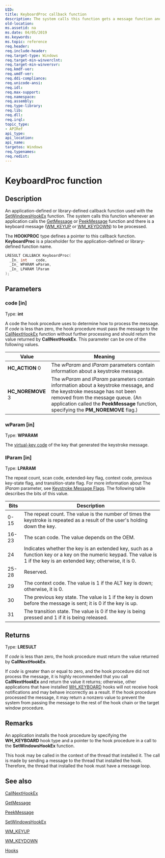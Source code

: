 ```yaml
---
UID: 
title: KeyboardProc callback function
description: The system calls this function gets a message function and there is a keyboard message to process.
old-location: 
ms.assetid: na
ms.date: 04/05/2019
ms.keywords: 
ms.topic: reference
req.header: 
req.include-header: 
req.target-type: Windows
req.target-min-winverclnt: 
req.target-min-winversvr: 
req.kmdf-ver: 
req.umdf-ver: 
req.ddi-compliance: 
req.unicode-ansi: 
req.idl: 
req.max-support: 
req.namespace: 
req.assembly: 
req.type-library: 
req.lib: 
req.dll: 
req.irql: 
topic_type:
- APIRef
api_type: 
api_location: 
api_name: 
targetos: Windows
req.typenames: 
req.redist: 
---
```


# KeyboardProc function

## Description

An application-defined or library-defined callback function used with the [SetWindowsHookEx](/windows/desktop/api/winuser/nf-winuser-setwindowshookexw) function.
The system calls this function whenever an application calls the [GetMessage](/windows/desktop/api/winuser/nf-winuser-getmessage) or [PeekMessage](/windows/desktop/api/winuser/nf-winuser-peekmessagew) function and there is a keyboard message ([WM_KEYUP](/windows/desktop/inputdev/wm-keyup) or [WM_KEYDOWN](/windows/desktop/inputdev/wm-keydown)) to be processed.

The **HOOKPROC** type defines a pointer to this callback function.
**KeyboardProc** is a placeholder for the application-defined or library-defined function name.

```cpp
LRESULT CALLBACK KeyboardProc(
  _In_ int    code,
  _In_ WPARAM wParam,
  _In_ LPARAM lParam
);
```

## Parameters

### code [in]

Type: **int**

A code the hook procedure uses to determine how to process the message.
If *code* is less than zero, the hook procedure must pass the message to the [CallNextHookEx](/windows/desktop/api/winuser/nf-winuser-callnexthookex) function without further processing and should return the value returned by **CallNextHookEx**.
This parameter can be one of the following values.

| Value | Meaning |
|-------|---------|
| **HC_ACTION** 0 | The *wParam* and *lParam* parameters contain information about a keystroke message. |
| **HC_NOREMOVE** 3 | The *wParam* and *lParam* parameters contain information about a keystroke message, and the keystroke message has not been removed from the message queue. (An application called the **PeekMessage** function, specifying the **PM_NOREMOVE** flag.) |

### wParam [in]

Type: **WPARAM**

The [virtual-key code](/windows/desktop/inputdev/virtual-key-codes) of the key that generated the keystroke message.

### lParam [in]

Type: **LPARAM**

The repeat count, scan code, extended-key flag, context code, previous key-state flag, and transition-state flag.
For more information about The *lParam* parameter, see [Keystroke Message Flags](/windows/desktop/inputdev/about-keyboard-input).
The following table describes the bits of this value.

| Bits | Description |
|-------|---------|
| 0-15 | The repeat count. The value is the number of times the keystroke is repeated as a result of the user's holding down the key. |
| 16-23 | The scan code. The value depends on the OEM. |
| 24 | Indicates whether the key is an extended key, such as a function key or a key on the numeric keypad. The value is 1 if the key is an extended key; otherwise, it is 0. |
| 25-28 | Reserved. |
| 29 | The context code. The value is 1 if the ALT key is down; otherwise, it is 0. |
| 30 | The previous key state. The value is 1 if the key is down before the message is sent; it is 0 if the key is up. |
| 31 | The transition state. The value is 0 if the key is being pressed and 1 if it is being released. |

## Returns

Type: **LRESULT**

If *code* is less than zero, the hook procedure must return the value returned by **CallNextHookEx**.

If *code* is greater than or equal to zero, and the hook procedure did not process the message, it is highly recommended that you call **CallNextHookEx** and return the value it returns; otherwise, other applications that have installed [WH_KEYBOARD](about-hooks.md) hooks will not receive hook notifications and may behave incorrectly as a result.
If the hook procedure processed the message, it may return a nonzero value to prevent the system from passing the message to the rest of the hook chain or the target window procedure.

## Remarks

An application installs the hook procedure by specifying the **WH_KEYBOARD** hook type and a pointer to the hook procedure in a call to the **SetWindowsHookEx** function.

This hook may be called in the context of the thread that installed it.
The call is made by sending a message to the thread that installed the hook.
Therefore, the thread that installed the hook must have a message loop.

## See also

[CallNextHookEx](/windows/desktop/api/winuser/nf-winuser-callnexthookex)

[GetMessage](/windows/desktop/api/winuser/nf-winuser-getmessage)

[PeekMessage](/windows/desktop/api/winuser/nf-winuser-peekmessagew)

[SetWindowsHookEx](/windows/desktop/api/winuser/nf-winuser-setwindowshookexw)

[WM_KEYUP](/windows/desktop/inputdev/wm-keyup)

[WM_KEYDOWN](/windows/desktop/inputdev/wm-keydown)

[Hooks](hooks.md)
